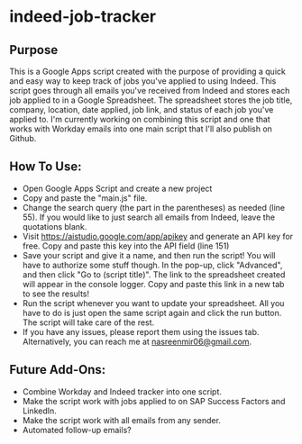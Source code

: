 # indeed-job-tracker

## Purpose
This is a Google Apps script created with the purpose of providing a quick and easy way to keep track of jobs you've applied to using Indeed. This script goes through all emails you've received from Indeed and stores each job applied to in a Google Spreadsheet. The spreadsheet stores the job title, company, location, date applied, job link, and status of each job you've applied to. I'm currently working on combining this script and one that works with Workday emails into one main script that I'll also publish on Github.

## How To Use:
- Open Google Apps Script and create a new project
- Copy and paste the "main.js" file.
- Change the search query (the part in the parentheses) as needed (line 55). If you would like to just search all emails from Indeed, leave the quotations blank.
- Visit https://aistudio.google.com/app/apikey and generate an API key for free. Copy and paste this key into the API field (line 151)
- Save your script and give it a name, and then run the script! You will have to authorize some stuff though. In the pop-up, click "Advanced", and then click "Go to (script title)". The link to the spreadsheet created will appear in the console logger. Copy and paste this link in a new tab to see the results!
- Run the script whenever you want to update your spreadsheet. All you have to do is just open the same script again and click the run button. The script will take care of the rest.
- If you have any issues, please report them using the issues tab. Alternatively, you can reach me at nasreenmir06@gmail.com. 

## Future Add-Ons:
- Combine Workday and Indeed tracker into one script.
- Make the script work with jobs applied to on SAP Success Factors and LinkedIn.
- Make the script work with all emails from any sender.
- Automated follow-up emails?
